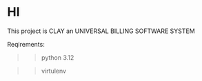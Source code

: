 # HI 

  This project is CLAY an UNIVERSAL BILLING SOFTWARE SYSTEM

Reqirements:

> > python 3.12

> > virtulenv 
 
